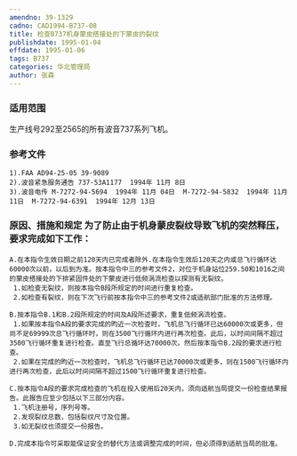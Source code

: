 ```yaml
---
amendno: 39-1329
cadno: CAD1994-B737-08
title: 检查B737机身蒙皮搭接处的下蒙皮的裂纹
publishdate: 1995-01-04
effdate: 1995-01-06
tags: B737
categories: 华北管理局
author: 张森
---
```


### 适用范围 
生产线号292至2565的所有波音737系列飞机。

<!--more-->
### 参考文件
    1).FAA AD94-25-05 39-9089
    2).波音紧急服务通告 737-53A1177  1994年 11月 8日
    3).波音电传 M-7272-94-5694  1994年 11月 04日  M-7272-94-5832  1994年 11月 11日  M-7272-94-6391  1994年 12月 13日

### 原因、措施和规定 为了防止由于机身蒙皮裂纹导致飞机的突然释压，要求完成如下工作： 
    A.在本指令生效日期之前120天内已完成者除外.在本指令生效后120天之内或总飞行循环达60000次以前，以后到为准。按本指令中三的参考文件2，对位于机身站位259.50和1016之间的蒙皮搭接处的下排紧固件处的下蒙皮进行低频涡流检查以探测有无裂纹。 
     1.如检查无裂纹，则按本指令B段所规定的时间进行重复检查。 
     2.如检查有裂纹，则在下次飞行前按本指令中三的参考文件2或适航部门批准的方法修理。 
  
    B.按本指令B.1和B.2段所规定的时间及A段所述要求，重复低频涡流检查。 
     1.如果按本指令A段的要求完成的昀近一次检查时，飞机总飞行循环已达60000次或更多，但尚不足69999次总飞行循环时，则在3500飞行循环内进行再次检查。此后，以时间间隔不超过3500飞行循环重复进行检查。直至飞行总循环达70000次。然后按本指令B.2段的要求进行检查。 
     2.如果在完成的昀近一次检查时，飞机总飞行循环已达70000次或更多，则在1500飞行循环内进行再次检查，此后以时间间隔不超过1500飞行循环重复进行检查。 

    C.按本指令A段的要求完成检查的飞机在投入使用后20天内，须向适航当局提交一份检查结果报告。此报告应至少包括以下三部分内容。
     1.飞机注册号，序列号等。 
     2.发现裂纹总数，包括裂纹尺寸及位置。 
     3.如无裂纹也须提交一份报告。 

    D.完成本指令可采取能保证安全的替代方法或调整完成的时间，但必须得到适航当局的批准。

